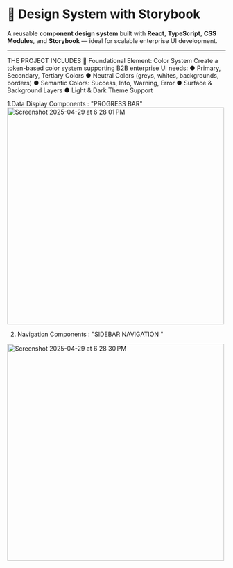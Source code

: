 # 🧩 Design System with Storybook

A reusable **component design system** built with **React**, **TypeScript**, **CSS Modules**, and **Storybook** — ideal for scalable enterprise UI development.

---

THE PROJECT INCLUDES 🧱 Foundational Element: Color System
Create a token-based color system supporting B2B enterprise UI needs:
● Primary, Secondary, Tertiary Colors
● Neutral Colors (greys, whites, backgrounds, borders)
● Semantic Colors: Success, Info, Warning, Error
● Surface & Background Layers
● Light & Dark Theme Support

1.Data Display Components : "PROGRESS BAR"
<img width="500" alt="Screenshot 2025-04-29 at 6 28 01 PM" src="https://github.com/user-attachments/assets/d1aebe93-e480-434e-a0bd-54ddeabdc8b4" />


2. Navigation Components : "SIDEBAR NAVIGATION "
<img width="500" alt="Screenshot 2025-04-29 at 6 28 30 PM" src="https://github.com/user-attachments/assets/4181a021-25fe-4768-9277-a50c1b7bae31" />

